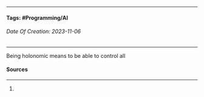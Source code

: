 __________________________________________________________________________
#### **Tags:** #Programming/AI 
###### *Date Of Creation: 2023-11-06*
__________________________________________________________________________

Being holonomic means to be able to control all
#### Sources
__________________________________________________________________________
1. 